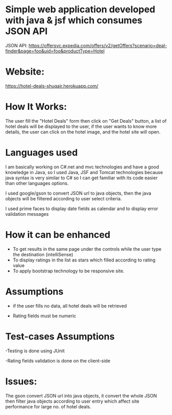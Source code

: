 # Simple web application developed with java & jsf which consumes JSON API

JSON API:
https://offersvc.expedia.com/offers/v2/getOffers?scenario=deal-finder&page=foo&uid=foo&productType=Hotel

# Website:

https://hotel-deals-shuqair.herokuapp.com/

# How It Works:

The user fill the "Hotel Deals" form then click on "Get Deals" button, a list of hotel deals will be displayed to the user, if the user wants to know more details, the user can click on the hotel image, and the hotel site will open.

# Languages used

I am basically working on C#.net and mvc technologies and have a good knowledge in Java, so I used Java, JSF and Tomcat technologies because java syntax is very similar to C# so I can get familiar with its code easier than other languages options.

I used google/gson to convert JSON url to java objects, then the java objects will be filtered according to user select criteria.

I used prime faces to display date fields as calendar and to display error validation messages

# How it can be enhanced

- To get results in the same page under the controls while the user type the destination (intelliSense)
- To display ratings in the list as stars which filled according to rating value
- To apply bootstrap technology to be responsive site.

# Assumptions

- if the user fills no data, all hotel deals will be retrieved

- Rating fields must be numeric

# Test-cases Assumptions

-Testing is done using JUnit

-Rating fields validation is done on the client-side

# Issues:

The gson convert JSON url into java objects, it convert the whole JSON then filter java objects according to user entry which affect site performance for large no. of hotel deals. 
